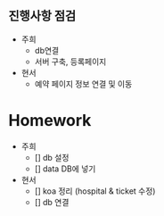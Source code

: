## 진행사항 점검
- 주희
  - db연결
  - 서버 구축, 등록페이지 
- 현서
  - 예약 페이지 정보 연결 및 이동

# Homework
- 주희
  - [] db 설정
  - [] data DB에 넣기
- 현서
  - [] koa 정리 (hospital & ticket 수정)
  - [] db 연결
